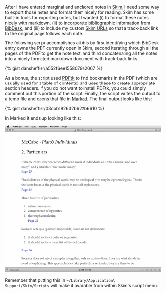 After I have entered marginal and anchored notes in [Skim], I need some way to export those notes and format them nicely for reading.  Skim has some built-in tools for exporting notes, but I wanted (i) to format these notes nicely with markdown, (ii) to incorporate bibliographic information from [BibDesk], and (iii) to include my custom [Skim URLs] so that a track-back link to the original page follows each note.

The following script accomplishes all this by first identifying which BibDesk entry owns the PDF currently open in Skim, second iterating through all the pages of the PDF to get the note text, and third concatenating all the notes into a nicely formated markdown document with track-back links.

{% gist dansheffler/a552f6ee1558079a2067 %}

As a bonus, the script used [PDFtk] to find bookmarks in the PDF (which are usually used for a table of contents) and uses these to create appropriate section headers.  If you do not want to install PDFtk, you could simply comment out this portion of the script.  Finally, the script writes the output to a temp file and opens that file in [Marked].  The final output looks like this:

{% gist dansheffler/03cbb182632b622b6610 %}

In Marked it ends up looking like this:

![Marked Screen with Sample Skim Notes](/images/Screen2014-07-071.png)

Remember that putting this in `~/Library/Application\ Support/Skim/Scripts` will make it available from within Skim's script menu.


[Marked]:       http://markedapp.com
[pdftk]:        http://www.pdflabs.com/tools/pdftk-the-pdf-toolkit/
[Skim URLs]:    /blog/2014-07-02-custom-skim-urls/
[Skim]:         http://skim-app.sourceforge.net
[BibDesk]:      http://bibdesk.sourceforge.net
